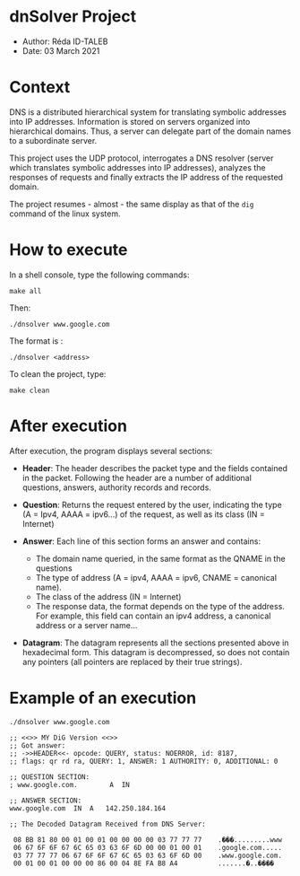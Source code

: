# dnSolver Project
- Author: Réda ID-TALEB
- Date: 03 March 2021

# Context
DNS is a distributed hierarchical system for translating symbolic addresses into IP addresses. Information is stored on servers organized into hierarchical domains. Thus, a server can delegate part of the domain names to a subordinate server.

This project uses the UDP protocol, interrogates a DNS resolver (server which translates symbolic addresses into IP addresses), analyzes the responses of requests and finally extracts the IP address of the requested domain.

The project resumes - almost - the same display as that of the `dig` command of the linux system.

# How to execute
In a shell console, type the following commands:
```
make all
```

Then:
```
./dnsolver www.google.com
```

The format is : 
```
./dnsolver <address> 
```

To clean the project, type:
```
make clean
```

# After execution
After execution, the program displays several sections:
- **Header**: The header describes the packet type and the fields contained in the packet. Following the header are a number of additional questions, answers, authority records and records.

- **Question**: Returns the request entered by the user, indicating the type (A = Ipv4, AAAA = ipv6...) of the request, as well as its class (IN = Internet)

- **Answer**: Each line of this section forms an answer and contains:
    - The domain name queried, in the same format as the QNAME in the questions
    - The type of address (A = ipv4, AAAA = ipv6, CNAME = canonical name).
    - The class of the address (IN = Internet)
    - The response data, the format depends on the type of the address. For example, this field can contain an ipv4 address, a canonical address or a server name...

- **Datagram**: The datagram represents all the sections presented above in hexadecimal form. This datagram is decompressed, so does not contain any pointers (all pointers are replaced by their true strings).     

# Example of an execution

```
./dnsolver www.google.com

;; <<>> MY DiG Version <<>> 
;; Got answer: 
;; ->>HEADER<<- opcode: QUERY, status: NOERROR, id: 8187,
;; flags: qr rd ra, QUERY: 1, ANSWER: 1 AUTHORITY: 0, ADDITIONAL: 0

;; QUESTION SECTION:
; www.google.com.		 A	IN

;; ANSWER SECTION:
www.google.com	IN	A	142.250.184.164

;; The Decoded Datagram Received from DNS Server:

 08 BB 81 80 00 01 00 01 00 00 00 00 03 77 77 77	.���.........www
 06 67 6F 6F 67 6C 65 03 63 6F 6D 00 00 01 00 01	.google.com.....
 03 77 77 77 06 67 6F 6F 67 6C 65 03 63 6F 6D 00	.www.google.com.
 00 01 00 01 00 00 00 86 00 04 8E FA B8 A4      	.......�..����
```
